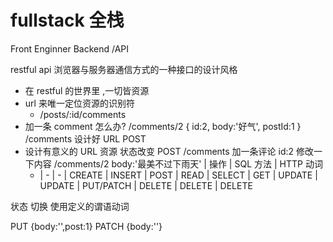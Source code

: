 # fullstack 全栈

Front Enginner
Backend /API

restful api
浏览器与服务器通信方式的一种接口的设计风格

- 在 restful 的世界里 ,一切皆资源
- url 来唯一定位资源的识别符
  - /posts/:id/comments
- 加一条 comment 怎么办? /comments/2
  {
  id:2,
  body:'好气',
  postId:1
  }
  /comments 设计好 URL POST
- 设计有意义的 URL
  资源 状态改变
  POST /comments 加一条评论 id:2
  修改一下内容
  /comments/2 body:'最美不过下雨天'
  | 操作 | SQL 方法 | HTTP 动词
  - | - | -
    | CREATE | INSERT | POST
    | READ | SELECT | GET
    | UPDATE | UPDATE | PUT/PATCH
    | DELETE | DELETE | DELETE

状态 切换 使用定义的谓语动词

PUT {body:'',post:1}
PATCH {body:''}

